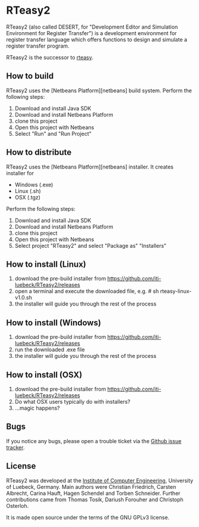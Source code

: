 RTeasy2
=======

RTeasy2 (also called DESERT, for "Development Editor and Simulation Environment
for Register Transfer")
is a development environment for register transfer language which
offers functions to design and simulate a register transfer program.

RTeasy2 is the successor to [rteasy][rteasy].

How to build
------------

RTeasy2 uses the [Netbeans Platform][netbeans] build system. Perform the following steps:

1. Download and install Java SDK
2. Download and install Netbeans Platform
3. clone this project
4. Open this project with Netbeans
5. Select "Run" and "Run Project"

How to distribute
-----------------

RTeasy2 uses the [Netbeans Platform][netbeans] installer. It creates installer for 

* Windows (.exe)
* Linux (.sh)
* OSX (.tgz)

 Perform the following steps:

1. Download and install Java SDK
2. Download and install Netbeans Platform
3. clone this project
4. Open this project with Netbeans
5. Select project "RTeasy2" and select "Package as" "Installers"

How to install (Linux)
----------------------

1. download the pre-build installer from https://github.com/iti-luebeck/RTeasy2/releases
2. open a terminal and execute the downloaded file, e.g. # sh rteasy-linux-v1.0.sh
3. the installer will guide you through the rest of the process

How to install (Windows)
------------------------

1. download the pre-build installer from https://github.com/iti-luebeck/RTeasy2/releases
2. run the downloaded .exe file
3. the installer will guide you through the rest of the process

How to install (OSX)
--------------------

1. download the pre-build installer from https://github.com/iti-luebeck/RTeasy2/releases
2. Do what OSX users typically do with installers?
3. ...magic happens?

Bugs
----

If you notice any bugs, please open a trouble ticket via the [Github issue tracker][rteasy-github-issues].

License
-------

RTeasy2 was developed at the [Institute of Computer Engineering][iti], University of Luebeck, Germany.
Main authors were Christian Friedrich, Carsten Albrecht, Carina Hauft, Hagen Schendel and Torben Schneider.
Further contributions came from Thomas Tosik, Dariush Forouher and Christoph Osterloh.

It is made open source under the terms of the GNU GPLv3 license.

[iti]:http://www.iti.uni-luebeck.de
[rteasy-github-issues]:https://github.com/iti-luebeck/RTeasy2/issues
[rteasy]:https://github.com/iti-luebeck/RTeasy1
